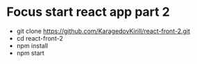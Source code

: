 # Focus start react app part 2
- git clone https://github.com/KaragedovKirill/react-front-2.git
- cd react-front-2
- npm install
- npm start
